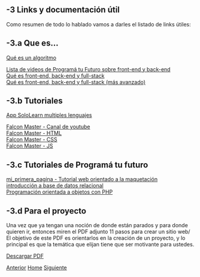 ## -3 Links y documentación útil

Como resumen de todo lo hablado vamos a darles el listado de links útiles:

## -3.a Que es...

<a target="_blank" href="https://www.youtube.com/watch?v=U3CGMyjzlvM">Qué es un algoritmo</a>

<a target="_blank" href="https://www.youtube.com/watch?v=iK4lGS52NL4&index=2&list=PLxTPShsWMHPcnZa_QDZvDljOgg_p1S13X">Lista de videos de Programá tu Futuro sobre front-end y back-end</a><br />
<a target="_blank" href="https://www.youtube.com/watch?v=2RSajNuitrg">Qué es front-end, back-end y full-stack</a><br />
<a target="_blank" href="https://www.youtube.com/watch?v=WViNjzoDonU">Qué es front-end, back-end y full-stack (más avanzado)</a>

## -3.b Tutoriales

<a target="_blank" href="https://www.sololearn.com/">App SoloLearn multiples lenguajes</a>


<a target="_blank" href="https://www.youtube.com/user/FalconMasters ">Falcon Master - Canal de youtube</a><br />
<a target="_blank" href="https://www.youtube.com/watch?v=cqMfPS8jPys&list=PLhSj3UTs2_yVHt2DgHky_MzzRC58UHE4z ">Falcon Master - HTML </a><br />
<a target="_blank" href="https://www.youtube.com/watch?v=24gNhTcy6pw&list=PLhSj3UTs2_yU0fGoS1bjpHqky4kCEmTbR ">Falcon Master - CSS </a><br />
<a target="_blank" href="https://www.youtube.com/watch?v=xnWtGNiG2lg&list=PLhSj3UTs2_yVC0iaCGf16glrrfXuiSd0G ">Falcon Master - JS </a>

## -3.c Tutoriales de Programá tu futuro

<a target="_blank" href="https://fgarciajulia.github.io/mi_primera_pagina/">mi_primera_pagina - Tutorial web orientado a la maquetación</a><br />
<a target="_blank" href="https://eri02.github.io/intro-a-base-de-datos-relacional/ ">introducción a base de datos relacional</a><br />
<a target="_blank" href="https://github.com/JePaFe/poo-php ">Programación orientada a objetos con PHP</a>

## -3.d Para el proyecto

Una vez que ya tengan una noción de donde están parados y para donde quieren ir, entonces miren el PDF adjunto 11 pasos para crear un sitio web/<br />
El objetivo de este PDF es orientarlos en la creación de un proyecto, y lo principal es que la temática que elijan tiene que ser motivante para ustedes.

<a target="_blank" href="https://fgarciajulia.github.io/intro-web/primeros-pasos/11-pasos-para-crear-un-sitio-web.pdf">Descargar PDF</a>

<div class="Grid">
    <a href="https://fgarciajulia.github.io/intro-web/primeros-pasos" class="my-btn anterior">Anterior</a>
    <a href="https://fgarciajulia.github.io/intro-web" class="my-btn home">Home</a>
    <a href="https://fgarciajulia.github.io/intro-web" class="my-btn siguiente">Siguiente</a>
</div>